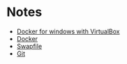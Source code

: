 # Notes

- [Docker for windows with VirtualBox](docker_for_windows.md)
- [Docker](docker.md)
- [Swapfile](swapfile.md)
- [Git](git.md)